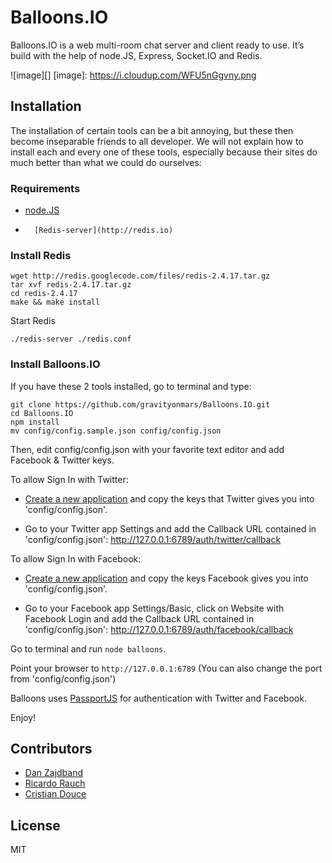 Balloons.IO
===========

Balloons.IO is a web multi-room chat server and client ready to use.
It’s build with the help of node.JS, Express, Socket.IO and Redis. 
 
 ![image][]
  [image]: https://i.cloudup.com/WFU5nGgvny.png

## Installation

The installation of certain tools can be a bit annoying, but these then
become inseparable friends to all developer. We will not explain how
to install each and every one of these tools, especially because their
sites do much better than what we could do ourselves:

### Requirements

-   [node.JS](http://nodejs.org)
-		[Redis-server](http://redis.io)


### Install Redis

    wget http://redis.googlecode.com/files/redis-2.4.17.tar.gz
    tar xvf redis-2.4.17.tar.gz
    cd redis-2.4.17
    make && make install

Start Redis

`./redis-server ./redis.conf`


### Install Balloons.IO

If you have these 2 tools installed, go to terminal and type:

    git clone https://github.com/gravityonmars/Balloons.IO.git
    cd Balloons.IO
    npm install
    mv config/config.sample.json config/config.json

Then, edit config/config.json with your favorite text editor and add Facebook & Twitter keys.

To allow Sign In with Twitter: 

- [Create a new application](https://dev.twitter.com/apps/new) and copy the keys that Twitter gives you into 'config/config.json'. 

- Go to your Twitter app Settings and add the Callback URL contained in 'config/config.json': http://127.0.0.1:6789/auth/twitter/callback

To allow Sign In with Facebook:

- [Create a new application](https://developers.facebook.com/apps) and copy the keys Facebook gives you into 'config/config.json'.

- Go to your Facebook app Settings/Basic, click on Website with Facebook Login and add the Callback URL contained in 'config/config.json':
http://127.0.0.1:6789/auth/facebook/callback

Go to terminal and run `node balloons`.

Point your browser to `http://127.0.0.1:6789` (You can also change the port from 'config/config.json')

Balloons uses [PassportJS](http://passportjs.org) for authentication with Twitter and Facebook.

Enjoy!


## Contributors 
- [Dan Zajdband](https://twitter.com/dzajdband)
- [Ricardo Rauch](https://twitter.com/rickyrauch)
- [Cristian Douce](https://twitter.com/dzajdband)









## License 

MIT
